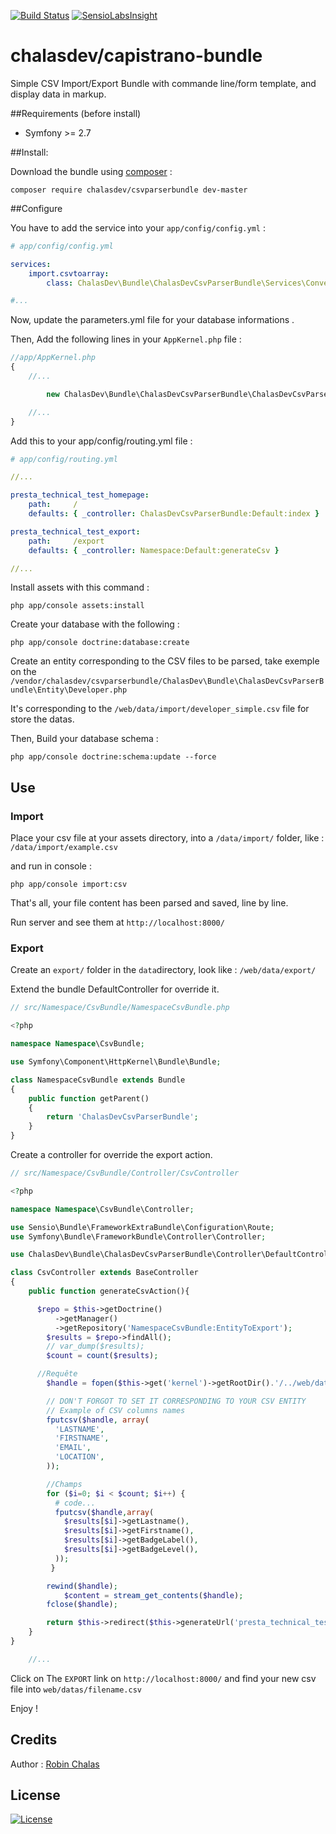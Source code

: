 [![Build Status](https://travis-ci.org/chalasdev/CsvParserBundle.svg?branch=master)](https://travis-ci.org/chalasdev/CsvParserBundle)
[![SensioLabsInsight](https://insight.sensiolabs.com/projects/a1b5a249-e656-4a0f-af57-77f8f84f2e74/mini.png)](https://insight.sensiolabs.com/projects/a1b5a249-e656-4a0f-af57-77f8f84f2e74)

# chalasdev/capistrano-bundle

Simple CSV Import/Export Bundle with commande line/form template, and display data in markup.

##Requirements (before install)

- Symfony >= 2.7

##Install:

Download the bundle using [composer](http://getcomposer.org/) :

```composer require chalasdev/csvparserbundle dev-master```


##Configure

You have to add the service into your ```app/config/config.yml``` :

```yaml
# app/config/config.yml

services:
    import.csvtoarray:
        class: ChalasDev\Bundle\ChalasDevCsvParserBundle\Services\ConvertCsvToArray

#...

```

Now, update the parameters.yml file for your database informations .

Then, Add the following lines in your `AppKernel.php` file :

```php
//app/AppKernel.php
{
    //...

        new ChalasDev\Bundle\ChalasDevCsvParserBundle\ChalasDevCsvParserBundle(),

    //...
}
```

Add this to your app/config/routing.yml file :

```yaml
# app/config/routing.yml

//...

presta_technical_test_homepage:
    path:     /
    defaults: { _controller: ChalasDevCsvParserBundle:Default:index }

presta_technical_test_export:
    path:     /export
    defaults: { _controller: Namespace:Default:generateCsv }

//...

```

Install assets with this command :

```php app/console assets:install```

Create your database with the following :

```php app/console doctrine:database:create```

Create an entity corresponding to the CSV files to be parsed, take exemple on the ```/vendor/chalasdev/csvparserbundle/ChalasDev\Bundle\ChalasDevCsvParserBundle\Entity\Developer.php```


It's corresponding to the ```/web/data/import/developer_simple.csv``` file for store the datas.

Then, Build your database schema :

```php app/console doctrine:schema:update --force```

## Use

### Import

Place your csv file at your assets directory, into a ```/data/import/``` folder, like : ```/data/import/example.csv```

and run in console :

```php app/console import:csv```

That's all, your file content has been parsed and saved, line by line.

Run server and see them at ```http://localhost:8000/```

### Export

Create an ```export/``` folder in the ```data```directory, look like : ```/web/data/export/```

Extend the bundle DefaultController for override it.

```php
// src/Namespace/CsvBundle/NamespaceCsvBundle.php

<?php

namespace Namespace\CsvBundle;

use Symfony\Component\HttpKernel\Bundle\Bundle;

class NamespaceCsvBundle extends Bundle
{
    public function getParent()
    {
        return 'ChalasDevCsvParserBundle';
    }
}
```

Create a controller for override the export action.

```php
// src/Namespace/CsvBundle/Controller/CsvController

<?php

namespace Namespace\CsvBundle\Controller;

use Sensio\Bundle\FrameworkExtraBundle\Configuration\Route;
use Symfony\Bundle\FrameworkBundle\Controller\Controller;

use ChalasDev\Bundle\ChalasDevCsvParserBundle\Controller\DefaultController as BaseController;

class CsvController extends BaseController
{
    public function generateCsvAction(){

      $repo = $this->getDoctrine()
          ->getManager()
          ->getRepository('NamespaceCsvBundle:EntityToExport');
        $results = $repo->findAll();
        // var_dump($results);
        $count = count($results);

      //Requête
        $handle = fopen($this->get('kernel')->getRootDir().'/../web/data/export/export.csv', 'w');

        // DON'T FORGOT TO SET IT CORRESPONDING TO YOUR CSV ENTITY
        // Example of CSV columns names
        fputcsv($handle, array(
          'LASTNAME',
          'FIRSTNAME',
          'EMAIL',
          'LOCATION',
        ));

        //Champs
        for ($i=0; $i < $count; $i++) {
          # code...
          fputcsv($handle,array(
            $results[$i]->getLastname(),
            $results[$i]->getFirstname(),
            $results[$i]->getBadgeLabel(),
            $results[$i]->getBadgeLevel(),
          ));
         }

        rewind($handle);
            $content = stream_get_contents($handle);
        fclose($handle);

        return $this->redirect($this->generateUrl('presta_technical_test_homepage'));
    }
}

    //...

```

Click on The ```EXPORT``` link on ```http://localhost:8000/``` and find your new csv file into ```web/datas/filename.csv```

 Enjoy !

 Credits
 -------

 Author : [Robin Chalas](http://www.chalasdev.fr/)

 License
 -------

 [![License](http://img.shields.io/:license-gpl3-blue.svg)](http://www.gnu.org/licenses/gpl-3.0.html)
